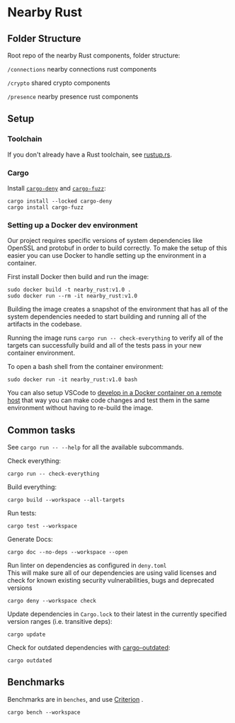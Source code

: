 # Nearby Rust

## Folder Structure

Root repo of the nearby Rust components, folder structure:

`/connections` nearby connections rust components

`/crypto` shared crypto components

`/presence` nearby presence rust components

## Setup

### Toolchain

If you don't already have a Rust toolchain, see [rustup.rs](https://rustup.rs/).

### Cargo

Install [`cargo-deny`](https://github.com/EmbarkStudios/cargo-deny)
and [`cargo-fuzz`](https://github.com/rust-fuzz/cargo-fuzz):

```
cargo install --locked cargo-deny
cargo install cargo-fuzz
```

### Setting up a Docker dev environment

Our project requires specific versions of system dependencies like OpenSSL and
protobuf in order to build correctly. To make the setup of this easier you can
use Docker to handle setting up the environment in a container.

First install Docker then build and run the image:

```
sudo docker build -t nearby_rust:v1.0 .
sudo docker run --rm -it nearby_rust:v1.0
```

Building the image creates a snapshot of the environment that has all of the
system dependencies needed to start building and running all of the artifacts in
the codebase.

Running the image runs `cargo run -- check-everything` to verify all of the targets can
successfully build and all of the tests pass in your new container environment.

To open a bash shell from the container environment:

```
sudo docker run -it nearby_rust:v1.0 bash
```

You can also setup VSCode
to [develop in a Docker container on a remote host](https://code.visualstudio.com/remote/advancedcontainers/develop-remote-host)
that way you can make code changes and test them in the same environment without
having to re-build the image.

## Common tasks

See `cargo run -- --help` for all the available subcommands.

Check everything:

```
cargo run -- check-everything
```

Build everything:

```
cargo build --workspace --all-targets
```

Run tests:

```
cargo test --workspace
```

Generate Docs:

```
cargo doc --no-deps --workspace --open
```

Run linter on dependencies as configured in `deny.toml` <br>
This will make sure all of our dependencies are using valid licenses and check
for known existing security
vulnerabilities, bugs and deprecated versions

```
cargo deny --workspace check
```

Update dependencies in `Cargo.lock` to their latest in the currently specified
version ranges (i.e. transitive deps):

```
cargo update
```

Check for outdated dependencies
with [cargo-outdated](https://github.com/kbknapp/cargo-outdated):

```
cargo outdated
```

## Benchmarks

Benchmarks are in `benches`, and use
[Criterion](https://bheisler.github.io/criterion.rs/book/getting_started.html) .

```
cargo bench --workspace
```
